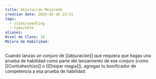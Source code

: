 ```yaml
---
title: Abjuración Mejorada
creation date: 2024-02-16 23:11
tags:
  - state/seedling
  - type/note
aliases: 
Nivel de Clase: 10
Mejora de Habilidad:
---
```

Cuando lanzas un conjuro de [[abjuración]] que requiera que hagas una prueba de habilidad como
parte del lanzamiento de ese conjuro (como [[Contrahechizo]] o [[Disipar magia]]), agregas tu bonificador de competencia a esa prueba de habilidad.


